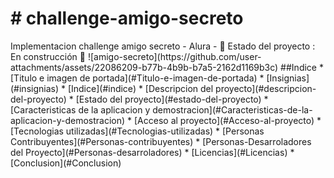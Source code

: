 <h1># challenge-amigo-secreto</h1>
Implementacion challenge amigo secreto - Alura
- 🚧 Estado del proyecto : En construcción 🚧 
![amigo-secreto](https://github.com/user-attachments/assets/22086209-b77b-4b9b-b7a5-2162d1169b3c)
##Indice
* [Titulo e imagen de portada](#Titulo-e-imagen-de-portada)
* [Insignias](#insignias)
* [Indice](#indice)
* [Descripcion del proyecto](#descripcion-del-proyecto)
* [Estado del proyecto](#estado-del-proyecto)
* [Caracteristicas de la aplicacion y demostracion](#Caracteristicas-de-la-aplicacion-y-demostracion)
* [Acceso al proyecto](#Acceso-al-proyecto)
* [Tecnologias utilizadas](#Tecnologias-utilizadas)
* [Personas Contribuyentes](#Personas-contribuyentes)
* [Personas-Desarroladores del Proyecto](#Personas-desarroladores)
* [Licencias](#Licencias)
* [Conclusion](#Conclusion)

